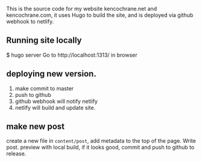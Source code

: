 This is the source code for my website kencochrane.net and kencochrane.com, it uses Hugo to build the site, and is deployed via github webhook to netlify.

## Running site locally
$ hugo server
Go to http://localhost:1313/ in browser

## deploying new version.
1. make commit to master
2. push to github
3. github webhook will notify netlify
4. netlify will build and update site.

## make new post
create a new file in `content/post`, add metadata to the top of the page. Write post. preview with local build, if it looks good, commit and push to github to release.
